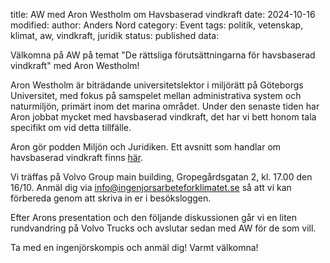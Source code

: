 title: AW med Aron Westholm om Havsbaserad vindkraft
date: 2024-10-16
modified:
author: Anders Nord
category: Event
tags: politik, vetenskap, klimat, aw, vindkraft, juridik
status: published
data:

Välkomna på AW på temat "De rättsliga förutsättningarna för havsbaserad
vindkraft" med Aron Westholm!

Aron Westholm är biträdande universitetslektor i miljörätt på Göteborgs
Universitet, med fokus på samspelet mellan administrativa system och
naturmiljön, primärt inom det marina området. Under den senaste tiden har
Aron jobbat mycket med havsbaserad vindkraft, det har vi bett honom
tala specifikt om vid detta tillfälle.

Aron gör podden Miljön och Juridiken. Ett avsnitt som handlar om havsbaserad
vindkraft finns <a href="https://open.spotify.com/episode/4KLuDYcKQAMAhoNGQSZL9C"
target="_blank">här</a>.

Vi träffas på Volvo Group main building, Gropegårdsgatan 2, kl. 17.00 den 16/10.
Anmäl dig via
<a mailto="info@ingenjorsarbeteforklimatet.se">info@ingenjorsarbeteforklimatet.se
</a> så att vi kan förbereda genom att skriva in er i besöksloggen.

Efter Arons presentation och den följande diskussionen går vi en liten rundvandring
på Volvo Trucks och avslutar sedan med AW för de som vill.

Ta med en ingenjörskompis och anmäl dig! Varmt välkomna!
